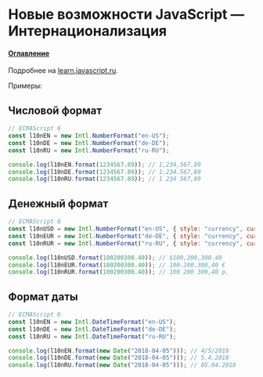 # Новые возможности JavaScript — Интернационализация

#### [Оглавление](../../../CONTENTS.md)

Подробнее на [learn.javascript.ru](https://learn.javascript.ru/intl).

Примеры:

## Числовой формат

```javascript
// ECMAScript 6
const l10nEN = new Intl.NumberFormat("en-US");
const l10nDE = new Intl.NumberFormat("de-DE");
const l10nRU = new Intl.NumberFormat("ru-RU");

console.log(l10nEN.format(1234567.89)); // 1,234,567.89
console.log(l10nDE.format(1234567.89)); // 1.234.567,89
console.log(l10nRU.format(1234567.89)); // 1 234 567,89
```

## Денежный формат

```javascript
// ECMAScript 6
const l10nUSD = new Intl.NumberFormat("en-US", { style: "currency", currency: "USD" });
const l10nEUR = new Intl.NumberFormat("de-DE", { style: "currency", currency: "EUR" });
const l10nRUR = new Intl.NumberFormat("ru-RU", { style: "currency", currency: "RUR" });

console.log(l10nUSD.format(100200300.40)); // $100,200,300.40
console.log(l10nEUR.format(100200300.40)); // 100.200.300,40 €
console.log(l10nRUR.format(100200300.40)); // 100 200 300,40 р.
```

## Формат даты

```javascript
// ECMAScript 6
const l10nEN = new Intl.DateTimeFormat("en-US");
const l10nDE = new Intl.DateTimeFormat("de-DE");
const l10nRU = new Intl.DateTimeFormat("ru-RU");

console.log(l10nEN.format(new Date("2018-04-05"))); // 4/5/2018
console.log(l10nDE.format(new Date("2018-04-05"))); // 5.4.2018
console.log(l10nRU.format(new Date("2018-04-05"))); // 05.04.2018
```
